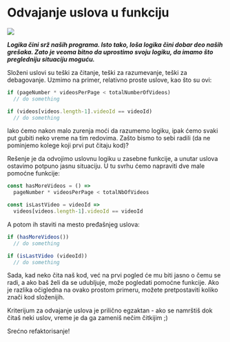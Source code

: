 # Odvajanje uslova u funkciju

<img class="full" src="https://upload.wikimedia.org/wikipedia/commons/thumb/b/b7/Abandoned_concrete_factory_mechanism.jpg/1024px-Abandoned_concrete_factory_mechanism.jpg">

***Logika čini srž naših programa. Isto tako, loša logika čini dobar deo naših grešaka. Zato je veoma bitno da uprostimo svoju logiku, da imamo što pregledniju situaciju moguću.***

Složeni uslovi su teški za čitanje, teški za razumevanje, teški za debagovanje. Uzmimo na primer, relativno proste uslove, kao što su ovi:

```js
if (pageNumber * videosPerPage < totalNumberOfVideos)
  // do something

if (videos[videos.length-1].videoId == videoId)
  // do something
```

Iako ćemo nakon malo zurenja moći da razumemo logiku, ipak ćemo svaki put gubiti neko vreme na tim redovima. Zašto bismo to sebi radili (da ne pominjemo kolege koji prvi put čitaju kod)?

Rešenje je da odvojimo uslovnu logiku u zasebne funkcije, a unutar uslova ostavimo potpuno jasnu situaciju. U tu svrhu ćemo napraviti dve male pomoćne funkcije:

```js
const hasMoreVideos = () =>
  pageNumber * videosPerPage < totalNbOfVideos

const isLastVideo = videoId =>
  videos[videos.length-1].videoId == videoId
```

A potom ih staviti na mesto pređašnjeg uslova:

```js
if (hasMoreVideos())
  // do something

if (isLastVideo (videoId))
  // do something
```

Sada, kad neko čita naš kod, već na prvi pogled će mu biti jasno o čemu se radi, a ako baš želi da se udubljuje, može pogledati pomoćne funkcije. Ako je razlika očigledna na ovako prostom primeru, možete pretpostaviti koliko znači kod složenijih.

Kriterijum za odvajanje uslova je prilično egzaktan - ako se namrštiš dok čitaš neki uslov, vreme je da ga zameniš nečim čitkijim ;)

Srećno refaktorisanje!
